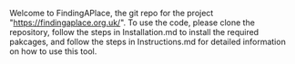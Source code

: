 Welcome to FindingAPlace, the git repo for the project "https://findingaplace.org.uk/". To use the code, please clone the repository, follow the steps in Installation.md to install the required pakcages, and follow the steps in Instructions.md for detailed information on how to use this tool.
